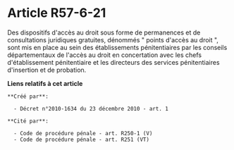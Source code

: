 # Article R57-6-21

Des dispositifs d'accès au droit sous forme de permanences et de consultations juridiques gratuites, dénommés " points
d'accès au droit ", sont mis en place au sein des établissements pénitentiaires par les conseils départementaux de l'accès au
droit en concertation avec les chefs d'établissement pénitentiaire et les directeurs des services pénitentiaires d'insertion
et de probation.

**Liens relatifs à cet article**

	**Créé par**:

	  - Décret n°2010-1634 du 23 décembre 2010 - art. 1

	**Cité par**:

	  - Code de procédure pénale - art. R250-1 (V)
	  - Code de procédure pénale - art. R251 (VT)
